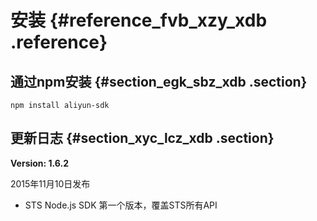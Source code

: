 # 安装 {#reference_fvb_xzy_xdb .reference}

## 通过npm安装 {#section_egk_sbz_xdb .section}

```
npm install aliyun-sdk
```

## 更新日志 {#section_xyc_lcz_xdb .section}

**Version: 1.6.2**

2015年11月10日发布

-   STS Node.js SDK 第一个版本，覆盖STS所有API

